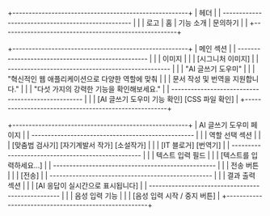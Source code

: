 +------------------------------------------------------+
|                        헤더                           |
|  --------------------------------------------------  |
|  | 로고                | 홈 | 기능 소개 | 문의하기 |   |
+------------------------------------------------------+

+------------------------------------------------------+
|                   메인 섹션                           |
|  --------------------------------------------------  |
|  |                    이미지                         | 
|  |               [시그니처 이미지]                    |
|  --------------------------------------------------  |
|  |             "AI 글쓰기 도우미"                    |
|  |  "혁신적인 웹 애플리케이션으로 다양한 역할에 맞춰  |
|  |   문서 작성 및 번역을 지원합니다."                 |
|  |  "다섯 가지의 강력한 기능을 확인해보세요."       |
|  --------------------------------------------------  |
|  |   [AI 글쓰기 도우미 기능 확인] [CSS 파일 확인]   |
+------------------------------------------------------+

+------------------------------------------------------+
|               AI 글쓰기 도우미 페이지                 |
|  --------------------------------------------------  |
|  |  역할 선택 섹션                                   |
|  |  [맞춤법 검사기] [자기계발서 작가] [소설작가]     |
|  |  [IT 블로거] [번역기]                             |
|  --------------------------------------------------  |
|  |  텍스트 입력 필드                                 |
|  |  [텍스트를 입력하세요...]                         |
|  --------------------------------------------------  |
|  |  전송 버튼                                        |
|  |  [전송]                                           |
|  --------------------------------------------------  |
|  |  결과 출력 섹션                                   |
|  |  [AI 응답이 실시간으로 표시됩니다]                 |
|  --------------------------------------------------  |
|  |  음성 입력 기능                                   |
|  |  [음성 입력 시작 / 중지 버튼]                     |
+------------------------------------------------------+
